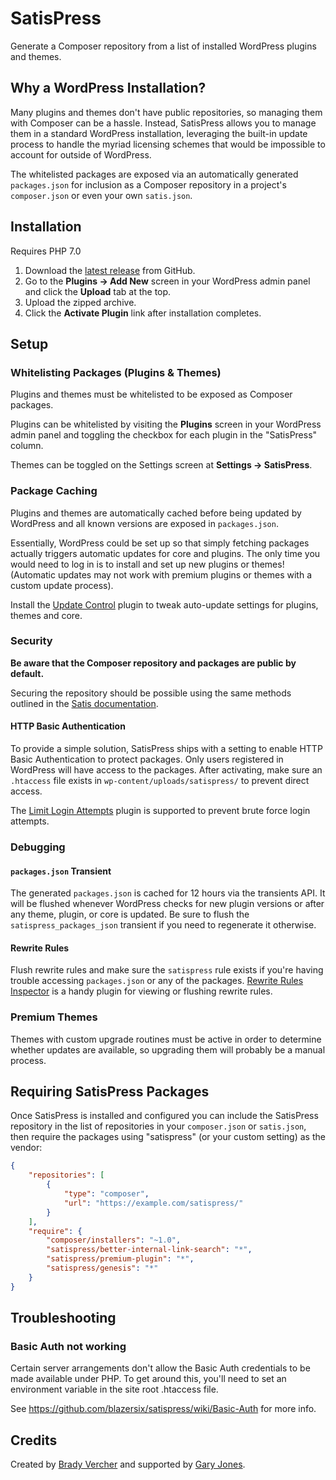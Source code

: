 # SatisPress

Generate a Composer repository from a list of installed WordPress plugins and themes.

## Why a WordPress Installation?

Many plugins and themes don't have public repositories, so managing them with Composer can be a hassle. Instead, SatisPress allows you to manage them in a standard WordPress installation, leveraging the built-in update process to handle the myriad licensing schemes that would be impossible to account for outside of WordPress.

The whitelisted packages are exposed via an automatically generated `packages.json` for inclusion as a Composer repository in a project's `composer.json` or even your own `satis.json`.

## Installation

Requires PHP 7.0

1. Download the [latest release](https://github.com/blazersix/satispress/archive/master.zip) from GitHub.
2. Go to the __Plugins &rarr; Add New__ screen in your WordPress admin panel and click the __Upload__ tab at the top.
3. Upload the zipped archive.
4. Click the __Activate Plugin__ link after installation completes.

## Setup ##

### Whitelisting Packages (Plugins & Themes)

Plugins and themes must be whitelisted to be exposed as Composer packages.

Plugins can be whitelisted by visiting the __Plugins__ screen in your WordPress admin panel and toggling the checkbox for each plugin in the "SatisPress" column.

Themes can be toggled on the Settings screen at __Settings &rarr; SatisPress__.

### Package Caching

Plugins and themes are automatically cached before being updated by WordPress and all known versions are exposed in `packages.json`.

Essentially, WordPress could be set up so that simply fetching packages actually triggers automatic updates for core and plugins. The only time you would need to log in is to install and set up new plugins or themes! (Automatic updates may not work with premium plugins or themes with a custom update process).

Install the [Update Control](http://wordpress.org/plugins/update-control/) plugin to tweak auto-update settings for plugins, themes and core.

### Security

**Be aware that the Composer repository and packages are public by default.**

Securing the repository should be possible using the same methods outlined in the [Satis documentation](http://getcomposer.org/doc/articles/handling-private-packages-with-satis.md#security).

#### HTTP Basic Authentication

To provide a simple solution, SatisPress ships with a setting to enable HTTP Basic Authentication to protect packages. Only users registered in WordPress will have access to the packages. After activating, make sure an `.htaccess` file exists in `wp-content/uploads/satispress/` to prevent direct access.

The [Limit Login Attempts](http://wordpress.org/plugins/limit-login-attempts/) plugin is supported to prevent brute force login attempts.

### Debugging

#### `packages.json` Transient

The generated `packages.json` is cached for 12 hours via the transients API. It will be flushed whenever WordPress checks for new plugin versions or after any theme, plugin, or core is updated. Be sure to flush the `satispress_packages_json` transient if you need to regenerate it otherwise.

#### Rewrite Rules

Flush rewrite rules and make sure the `satispress` rule exists if you're having trouble accessing `packages.json` or any of the packages. [Rewrite Rules Inspector](http://wordpress.org/plugins/rewrite-rules-inspector/) is a handy plugin for viewing or flushing rewrite rules.

### Premium Themes

Themes with custom upgrade routines must be active in order to determine whether updates are available, so upgrading them will probably be a manual process.

## Requiring SatisPress Packages

Once SatisPress is installed and configured you can include the SatisPress repository in the list of repositories in your `composer.json` or `satis.json`, then require the packages using "satispress" (or your custom setting) as the vendor:

```json
{
	"repositories": [
		{
			"type": "composer",
			"url": "https://example.com/satispress/"
		}
	],
	"require": {
		"composer/installers": "~1.0",
		"satispress/better-internal-link-search": "*",
		"satispress/premium-plugin": "*",
		"satispress/genesis": "*"
	}
}
```

## Troubleshooting

### Basic Auth not working

Certain server arrangements don't allow the Basic Auth credentials to be made available under PHP. To get around this, you'll need to set an environment variable in the site root .htaccess file.

See https://github.com/blazersix/satispress/wiki/Basic-Auth for more info.

## Credits

Created by [Brady Vercher](https://www.blazersix.com/) and supported by [Gary Jones](https://gamajo.com).
